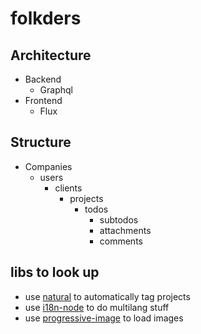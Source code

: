 # folkders

## Architecture
- Backend
	- Graphql
- Frontend
	- Flux

## Structure
- Companies
	- users
		- clients
			- projects
				- todos
					- subtodos
					- attachments
					- comments

## libs to look up
- use [natural](https://www.npmjs.com/package/natural) to automatically tag projects
- use [i18n-node](https://github.com/mashpie/i18n-node) to do multilang stuff
- use [progressive-image](https://github.com/craigbuckler/progressive-image.js) to load images